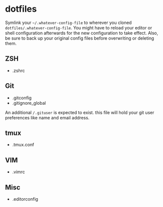 dotfiles
========

Symlink your `~/.whatever-config-file` to wherever you cloned `dotfiles/.whatever-config-file`.
You might have to reload your editor or shell configuration afterwards for the new configuration to take effect. Also, be sure to back up your original config files before overwriting or deleting them.

## ZSH
* .zshrc

## Git
* .gitconfig
* .gitignore_global

An additional `/.gituser` is expected to exist. this file will hold your git user preferences like name and email address.

## tmux
* .tmux.conf

## VIM
* .vimrc

## Misc
* .editorconfig
